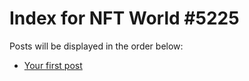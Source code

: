 # Index for NFT World #5225
Posts will be displayed in the order below:

- [Your first post](./001-first.md)

